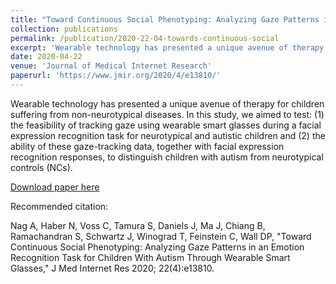 ```yaml
---
title: "Toward Continuous Social Phenotyping: Analyzing Gaze Patterns in an Emotion Recognition Task for Children With Autism Through Wearable Smart Glasses"
collection: publications
permalink: /publication/2020-22-04-towards-continuous-social
excerpt: 'Wearable technology has presented a unique avenue of therapy for children suffering from non-neurotypical diseases. In this study, we aimed to test: (1) the feasibility of tracking gaze using wearable smart glasses during a facial expression recognition task for neurotypical and autistic children and (2) the ability of these gaze-tracking data, together with facial expression recognition responses, to distinguish children with autism from neurotypical controls (NCs).'
date: 2020-04-22
venue: 'Journal of Medical Internet Research'
paperurl: 'https://www.jmir.org/2020/4/e13810/'
---
```

Wearable technology has presented a unique avenue of therapy for children suffering from non-neurotypical diseases. In this study, we aimed to test: (1) the feasibility of tracking gaze using wearable smart glasses during a facial expression recognition task for neurotypical and autistic children and (2) the ability of these gaze-tracking data, together with facial expression recognition responses, to distinguish children with autism from neurotypical controls (NCs).

[Download paper here](https://www.jmir.org/2020/4/e13810/)

Recommended citation:

Nag A, Haber N, Voss C, Tamura S, Daniels J, Ma J, Chiang B, Ramachandran S, Schwartz J, Winograd T, Feinstein C, Wall DP, "Toward Continuous Social Phenotyping: Analyzing Gaze Patterns in an Emotion Recognition Task for Children With Autism Through Wearable Smart Glasses," J Med Internet Res 2020; 22(4):e13810.

